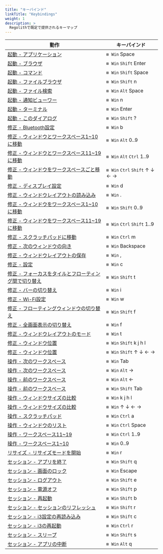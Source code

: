 ```yaml
---
title: "キーバインド"
linkTitle: "Keybindings"
weight: 1
description: >
  Regolithで既定で提供されるキーマップ
---
```


| 動作                                                                             | キーバインド                    |
| ---------------------------------------------------------------------------------- | ------------------------------ |
| [ 起動 - アプリケーション ](#LaunchApplication)                                       | `⊞ Win` Space                  |
| [ 起動 - ブラウザ ](#LaunchBrowser)                                               | `⊞ Win` `Shift` Enter          |
| [ 起動 - コマンド ](#LaunchCommand)                                               | `⊞ Win` `Shift` Space          |
| [ 起動 - ファイルブラウザ ](#LaunchFileBrowser)                                      | `⊞ Win` `Shift` n              |
| [ 起動 - ファイル検索 ](#LaunchFileSearch)                                        | `⊞ Win` `Alt` Space            |
| [ 起動 - 通知ビューワー ](#LaunchNotificationViewer)                        | `⊞ Win` n                      |
| [ 起動 - ターミナル ](#LaunchTerminal)                                             | `⊞ Win` Enter                  |
| [ 起動 - このダイアログ ](#LaunchThisDialog)                                        | `⊞ Win` `Shift` ?              |
| [ 修正 - Bluetooth設定 ](#ModifyBluetoothSettings)                          | `⊞ Win` b                      |
| [ 修正 - ウィンドウとワークスペース1~10に移動 ](#ModifyCarryWindowtoWorkspace1-10)    | `⊞ Win` `Alt` 0..9             |
| [ 修正 - ウィンドウとワークスペース11~19に移動 ](#ModifyCarryWindowtoWorkspace11-19) | `⊞ Win` `Alt` `Ctrl` 1..9      |
| [ 修正 - ウィンドウをワークスペースごと移動 ](#ModifyContainingWorkspace)                      | `⊞ Win` `Ctrl` `Shift` ↑ ↓ ← → |
| [ 修正 - ディスプレイ設定 ](#ModifyDisplaySettings)                              | `⊞ Win` d                      |
| [ 修正 - ウィンドウレイアウトの読み込み ](#ModifyLoadWindowLayout)                           | `⊞ Win` .                      |
| [ 修正 - ウィンドウをワークスペース1~10に移動 ](#ModifyMoveWindowtoWorkspace1-10)     | `⊞ Win` `Shift` 0..9           |
| [ 修正 - ウィンドウをワークスペース11~19に移動](#ModifyMoveWindowtoWorkspace11-19)    | `⊞ Win` `Ctrl` `Shift` 1..9    |
| [ 修正 - スクラッチパッドに移動 ](#ModifyMovetoScratchpad)                           | `⊞ Win` `Ctrl` m               |
| [ 修正 - 次のウィンドウの向き ](#ModifyNextWindowOrientation)                 | `⊞ Win` Backspace              |
| [ 修正 - ウィンドウレイアウトの保存 ](#ModifySaveWindowLayout)                           | `⊞ Win` ,                      |
| [ 修正 - 設定 ](#ModifySettings)                                             | `⊞ Win` c                      |
| [ 修正 - フォーカスをタイルとフローティング間で切り替え ](#ModifyTile/FloatFocusToggle)                 | `⊞ Win` `Shift` t              |
| [ 修正 - バーの切り替え ](#ModifyToggleBar)                                          | `⊞ Win` i                      |
| [ 修正 - Wi-Fi設定 ](#ModifyWifiSettings)                                    | `⊞ Win` w                      |
| [ 修正 - フローティングウィンドウの切り替え ](#ModifyWindowFloatingToggle)                   | `⊞ Win` `Shift` f              |
| [ 修正 - 全画面表示の切り替え ](#ModifyWindowFullscreenToggle)               | `⊞ Win` f                      |
| [ 修正 - ウィンドウレイアウトのモード ](#ModifyWindowLayoutMode)                           | `⊞ Win` t                      |
| [ 修正 - ウィンドウ位置 ](#ModifyWindowPosition)                                | `⊞ Win` `Shift` k j h l        |
| [ 修正 - ウィンドウ位置 ](#ModifyWindowPosition)                                | `⊞ Win` `Shift` ↑ ↓ ← →        |
| [ 操作 - 次のワークスペース ](#NavigateNextWorkspace)                              | `⊞ Win` Tab                    |
| [ 操作 - 次のワークスペース ](#NavigateNextWorkspace)                              | `⊞ Win` `Alt` →                |
| [ 操作 - 前のワークスペース ](#NavigatePreviousWorkspace)                      | `⊞ Win` `Alt` ←                |
| [ 操作 - 前のワークスペース ](#NavigatePreviousWorkspace)                      | `⊞ Win` `Shift` Tab            |
| [ 操作 - ウィンドウサイズの比較 ](#NavigateRelativeWindow)                            | `⊞ Win` k j h l                |
| [ 操作 - ウィンドウサイズの比較 ](#NavigateRelativeWindow)                            | `⊞ Win` ↑ ↓ ← →                |
| [ 操作 - スクラッチパッド ](#NavigateScratchpad)                                     | `⊞ Win` `Ctrl` a               |
| [ 操作 - ウィンドウのリスト ](#NavigateWindowbyName)                               | `⊞ Win` `Ctrl` Space           |
| [ 操作 - ワークスペース11~19 ](#NavigateWorkspace11-19)                          | `⊞ Win` `Ctrl` 1..9            |
| [ 操作 - ワークスペース1~10 ](#NavigateWorkspaces1-10)                            | `⊞ Win` 0..9                   |
| [ リサイズ - リサイズモードを開始 ](#ResizeEnterResizeMode)                             | `⊞ Win` r                      |
| [ セッション - アプリを終了 ](#SessionExitApp)                                            | `⊞ Win` `Shift` q              |
| [ セッション - 画面のロック ](#SessionLockScreen)                                      | `⊞ Win` Escape                 |
| [ セッション - ログアウト ](#SessionLogout)                                               | `⊞ Win` `Shift` e              |
| [ セッション - 電源オフ ](#SessionPowerDown)                                        | `⊞ Win` `Shift` p              |
| [ セッション - 再起動 ](#SessionReboot)                                               | `⊞ Win` `Shift` b              |
| [ セッション - セッションのリフレッシュ ](#SessionRefreshSession)                              | `⊞ Win` `Shift` r              |
| [ セッション - i3設定の再読み込み ](#SessionReloadi3Config)                             | `⊞ Win` `Shift` c              |
| [ セッション - i3の再起動 ](#SessionRestarti3)                                        | `⊞ Win` `Ctrl` r               |
| [ セッション - スリープ ](#SessionSleep)                                                 | `⊞ Win` `Shift` s              |
| [ セッション - アプリの中断 ](#SessionTerminateApp)                                  | `⊞ Win` `Alt` q                |
